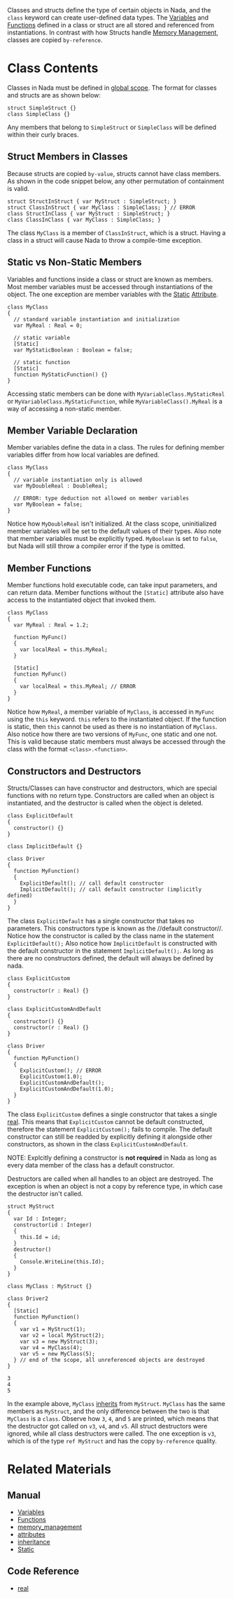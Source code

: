 Classes and structs define the type of certain objects in Nada, and the `class` keyword can create user-defined data types.  The [Variables](https://github.com/ZilchEngine/ZilchDocs/blob/master/zilch_editor_documentation/zilchmanual/nada_in_zero/variables_and_data_types.md) and [Functions](https://github.com/ZilchEngine/ZilchDocs/blob/master/zilch_editor_documentation/zilchmanual/nada_in_zero/functions.md) defined in a class or struct are all stored and referenced from instantiations.  In contrast with how Structs handle [Memory Management](https://github.com/ZilchEngine/ZilchDocs/blob/master/zilch_editor_documentation/zilchmanual/nada_in_zero/memory_management.md), classes are copied `by-reference`.

 # Class Contents
Classes in Nada must be defined in [global scope](https://github.com/ZilchEngine/ZilchDocs/blob/master/zilch_editor_documentation/zilchmanual/nada_in_zero/variables_and_data_types.md#global-scope).  The format for classes and structs are as shown below:

```lang=csharp, name=Simple Classes
struct SimpleStruct {}
class SimpleClass {}
```

Any members that belong to `SimpleStruct` or `SimpleClass` will be defined within their curly braces.

 ## Struct Members in Classes
Because structs are copied `by-value`, structs cannot have class members.  As shown in the code snippet below, any other permutation of containment is valid.

```lang=csharp, name=Classes and Structs in Classes and Structs
struct StructInStruct { var MyStruct : SimpleStruct; }
struct ClassInStruct { var MyClass : SimpleClass; } // ERROR
class StructInClass { var MyStruct : SimpleStruct; }
class ClassInClass { var MyClass : SimpleClass; }
```

The class `MyClass` is a member of `ClassInStruct`, which is a struct.  Having a class in a struct will cause Nada to throw a compile-time exception.

 ## Static vs Non-Static Members
Variables and functions inside a class or struct are known as members. Most member variables must be accessed through instantiations of the object.  The one exception are member variables with the [Static](https://github.com/ZilchEngine/ZilchDocs/blob/master/zilch_editor_documentation/zilchmanual/nada_in_zero/attributes.md#static) [Attribute](https://github.com/ZilchEngine/ZilchDocs/blob/master/zilch_editor_documentation/zilchmanual/nada_in_zero/attributes.md).

```lang=csharp, name=Static Members
class MyClass
{
  // standard variable instantiation and initialization
  var MyReal : Real = 0;
  
  // static variable
  [Static]
  var MyStaticBoolean : Boolean = false;
  
  // static function
  [Static]
  function MyStaticFunction() {}
}
```

Accessing static members can be done with `MyVariableClass.MyStaticReal` or `MyVariableClass.MyStaticFunction`, while `MyVariableClass().MyReal` is a way of accessing a non-static member.

 ## Member Variable Declaration
Member variables define the data in a class.  The rules for defining member variables differ from how local variables are defined.

```lang=csharp, name=Member Variables
class MyClass
{
  // variable instantiation only is allowed
  var MyDoubleReal : DoubleReal;
  
  // ERROR: type deduction not allowed on member variables
  var MyBoolean = false;
}
```
Notice how `MyDoubleReal` isn't initialized.  At the class scope, uninitialized member variables will be set to the default values of their types. Also note that member variables must be explicitly typed.  `MyBoolean` is set to `false`, but Nada will still throw a compiler error if the type is omitted.

 ## Member Functions
Member functions hold executable code, can take input parameters, and can return data.  Member functions without the `[Static]` attribute  also have access to the instantiated object that invoked them.

```lang=csharp, name=Member Functions
class MyClass
{
  var MyReal : Real = 1.2;
  
  function MyFunc()
  {
    var localReal = this.MyReal;
  }
  
  [Static]
  function MyFunc()
  {
    var localReal = this.MyReal; // ERROR
  }
}
```

Notice how `MyReal`, a member variable of `MyClass`, is accessed in `MyFunc` using the `this` keyword.  `this` refers to the instantiated object.  If the function is static, then `this` cannot be used as there is no instantiation of `MyClass`.  Also notice how there are two versions of `MyFunc`, one static and one not.  This is valid because static members must always be accessed through the class with the format `<class>.<function>`.

 ## Constructors and Destructors
Structs/Classes can have constructor and destructors, which are special functions with no return type.  Constructors are called when an object is instantiated, and the destructor is called when the object is deleted.

```lang=csharp, name=Default Constructor
class ExplicitDefault
{
  constructor() {}
}

class ImplicitDefault {}

class Driver
{
  function MyFunction()
  {
    ExplicitDefault(); // call default constructor
    ImplicitDefault(); // call default constructor (implicitly defined)
  }
}
```
The class `ExplicitDefault` has a single constructor that takes no parameters.  This constructors type is known as the //default constructor//.  Notice how the constructor is called by the class name in the statement `ExplicitDefault();`  Also notice how `ImplicitDefault` is constructed with the default constructor in the statement `ImplicitDefault();`.  As long as there are no constructors defined, the default will always be defined by nada.

```lang=csharp, name=Custom Constructors
class ExplicitCustom
{
  constructor(r : Real) {}
}

class ExplicitCustomAndDefault
{
  constructor() {}
  constructor(r : Real) {}
}

class Driver
{
  function MyFunction()
  {
    ExplicitCustom(); // ERROR
    ExplicitCustom(1.0);
    ExplicitCustomAndDefault();
    ExplicitCustomAndDefault(1.0);
  }
}
```

The class `ExplicitCustom` defines a single constructor that takes a single [real](https://github.com/ZilchEngine/ZilchDocs/blob/master/code_reference/nada_base_types/real.md).  This means that `ExplicitCustom` cannot be default constructed, therefore the statement `ExplicitCustom();` fails to compile.  The default constructor can still be readded by explicitly defining it alongside other constructors, as shown in the class `ExplicitCustomAndDefault`.

NOTE: Explcitly defining a constructor is **not required** in Nada as long as every data member of the class has a default constructor.

Destructors are called when all handles to an object are destroyed.  The exception is when an object is not a copy by reference type, in which case the destructor isn't called.

```lang=csharp, name=Destructors
struct MyStruct
{
  var Id : Integer;
  constructor(id : Integer)
  {
    this.Id = id;
  }
  destructor()
  {
    Console.WriteLine(this.Id);
  }
}

class MyClass : MyStruct {}

class Driver2
{
  [Static]
  function MyFunction()
  {
    var v1 = MyStruct(1);
    var v2 = local MyStruct(2);
    var v3 = new MyStruct(3);
    var v4 = MyClass(4);
    var v5 = new MyClass(5);
  } // end of the scope, all unreferenced objects are destroyed
}
```
```name=Console window
3
4
5
```

In the example above, `MyClass` [inherits](https://github.com/ZilchEngine/ZilchDocs/blob/master/zilch_editor_documentation/zilchmanual/nada_in_zero/inheritance.md) from `MyStruct`.  `MyClass` has the same members as `MyStruct`, and the only difference between the two is that `MyClass` is a `class`.  Observe how `3`, `4`, and `5` are printed, which means that the destructor got called on `v3`, `v4`, and `v5`.  All struct destructors were ignored, while all class destructors were called.  The one exception is `v3`, which is of the type `ref MyStruct` and has the copy `by-reference` quality.

 # Related Materials
 ## Manual
- [Variables](https://github.com/ZilchEngine/ZilchDocs/blob/master/zilch_editor_documentation/zilchmanual/nada_in_zero/variables_and_data_types.md)
- [Functions](https://github.com/ZilchEngine/ZilchDocs/blob/master/zilch_editor_documentation/zilchmanual/nada_in_zero/functions.md)
- [memory_management](https://github.com/ZilchEngine/ZilchDocs/blob/master/zilch_editor_documentation/zilchmanual/nada_in_zero/memory_management.md)
- [attributes](https://github.com/ZilchEngine/ZilchDocs/blob/master/zilch_editor_documentation/zilchmanual/nada_in_zero/attributes.md)
- [inheritance](https://github.com/ZilchEngine/ZilchDocs/blob/master/zilch_editor_documentation/zilchmanual/nada_in_zero/inheritance.md)
- [Static](https://github.com/ZilchEngine/ZilchDocs/blob/master/zilch_editor_documentation/zilchmanual/nada_in_zero/attributes.md#static)

 ## Code Reference
- [real](https://github.com/ZilchEngine/ZilchDocs/blob/master/code_reference/nada_base_types/real.md) 

 